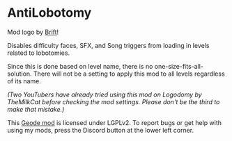 # AntiLobotomy

Mod logo by [Brift](https://twitter.com/BriftXD)!

Disables difficulty faces, SFX, and Song triggers from loading in levels related to lobotomies.

Since this is done based on level name, there is no one-size-fits-all-solution.
There will not be a setting to apply this mod to all levels regardless of its name.

<cy>*(Two YouTubers have already tried using this mod on Logodomy by TheMilkCat before checking the mod settings. Please don't be the third to make that mistake.)*</c>

This [Geode mod](https://geode-sdk.org) is licensed under LGPLv2. To report bugs or get help with using my mods, press the Discord button at the lower left corner.